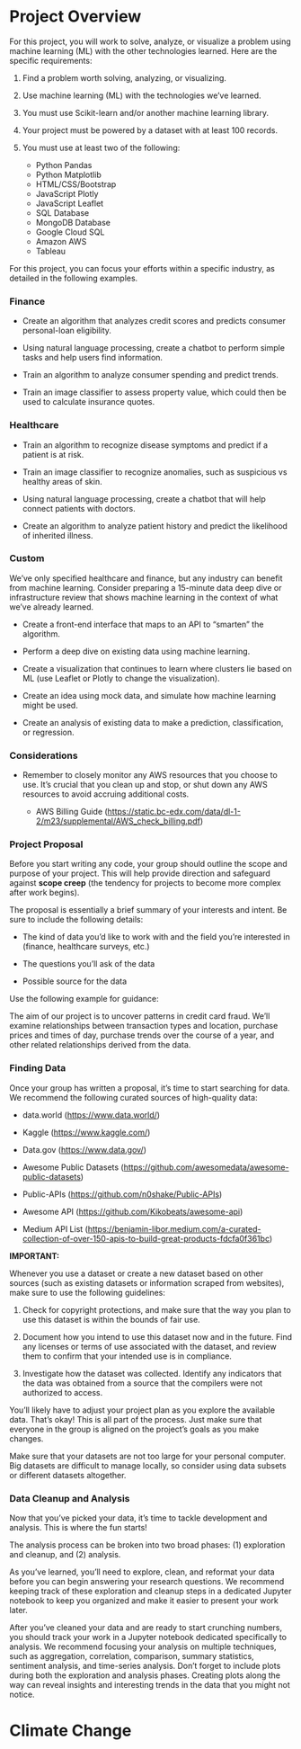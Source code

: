 # Project Overview
For this project, you will work  to solve, analyze, or visualize a problem using machine learning (ML) with the other technologies  learned. Here are the specific requirements:

1. Find a problem worth solving, analyzing, or visualizing.

2. Use machine learning (ML) with the technologies we’ve learned.

3. You must use Scikit-learn and/or another machine learning library.

4. Your project must be powered by a dataset with at least 100 records.

5. You must use at least two of the following:
    * Python Pandas
    * Python Matplotlib
    * HTML/CSS/Bootstrap
    * JavaScript Plotly
    * JavaScript Leaflet
    * SQL Database
    * MongoDB Database
    * Google Cloud SQL
    * Amazon AWS
    * Tableau

For this project, you can focus your efforts within a specific industry, as detailed in the following examples.

### Finance
* Create an algorithm that analyzes credit scores and predicts consumer personal-loan eligibility.

* Using natural language processing, create a chatbot to perform simple tasks and help users find information.

* Train an algorithm to analyze consumer spending and predict trends.

* Train an image classifier to assess property value, which could then be used to calculate insurance quotes.

### Healthcare
* Train an algorithm to recognize disease symptoms and predict if a patient is at risk.

* Train an image classifier to recognize anomalies, such as suspicious vs healthy areas of skin.

* Using natural language processing, create a chatbot that will help connect patients with doctors.

* Create an algorithm to analyze patient history and predict the likelihood of inherited illness.

### Custom
We’ve only specified healthcare and finance, but any industry can benefit from machine learning. Consider preparing a 15-minute data deep dive or infrastructure review that shows machine learning in the context of what we’ve already learned.

* Create a front-end interface that maps to an API to “smarten” the algorithm.

* Perform a deep dive on existing data using machine learning.

* Create a visualization that continues to learn where clusters lie based on ML (use Leaflet or Plotly to change the visualization).

* Create an idea using mock data, and simulate how machine learning might be used.

* Create an analysis of existing data to make a prediction, classification, or regression.

### Considerations
* Remember to closely monitor any AWS resources that you choose to use. It’s crucial that you clean up and stop, or shut down any AWS resources to avoid accruing additional costs.

    * AWS Billing Guide (https://static.bc-edx.com/data/dl-1-2/m23/supplemental/AWS_check_billing.pdf)

### Project Proposal
Before you start writing any code, your group should outline the scope and purpose of your project. This will help provide direction and safeguard against **scope creep** (the tendency for projects to become more complex after work begins).

The proposal is essentially a brief summary of your interests and intent. Be sure to include the following details:

* The kind of data you’d like to work with and the field you’re interested in (finance, healthcare surveys, etc.)

* The questions you’ll ask of the data

* Possible source for the data

Use the following example for guidance:

The aim of our project is to uncover patterns in credit card fraud. We’ll examine relationships between transaction types and location, purchase prices and times of day, purchase trends over the course of a year, and other related relationships derived from the data.

### Finding Data
Once your group has written a proposal, it’s time to start searching for data. We recommend the following curated sources of high-quality data:

* data.world (https://www.data.world/)

* Kaggle (https://www.kaggle.com/)

* Data.gov (https://www.data.gov/)

* Awesome Public Datasets (https://github.com/awesomedata/awesome-public-datasets)

* Public-APIs (https://github.com/n0shake/Public-APIs)

* Awesome API (https://github.com/Kikobeats/awesome-api)

* Medium API List (https://benjamin-libor.medium.com/a-curated-collection-of-over-150-apis-to-build-great-products-fdcfa0f361bc)


**IMPORTANT:**

Whenever you use a dataset or create a new dataset based on other sources (such as existing datasets or information scraped from websites), make sure to use the following guidelines:

1. Check for copyright protections, and make sure that the way you plan to use this dataset is within the bounds of fair use.

2. Document how you intend to use this dataset now and in the future. Find any licenses or terms of use associated with the dataset, and review them to confirm that your intended use is in compliance.

3. Investigate how the dataset was collected. Identify any indicators that the data was obtained from a source that the compilers were not authorized to access.

You’ll likely have to adjust your project plan as you explore the available data. That’s okay! This is all part of the process. Just make sure that everyone in the group is aligned on the project’s goals as you make changes.

Make sure that your datasets are not too large for your personal computer. Big datasets are difficult to manage locally, so consider using data subsets or different datasets altogether.

### Data Cleanup and Analysis
Now that you’ve picked your data, it’s time to tackle development and analysis. This is where the fun starts!

The analysis process can be broken into two broad phases: (1) exploration and cleanup, and (2) analysis.

As you’ve learned, you’ll need to explore, clean, and reformat your data before you can begin answering your research questions. We recommend keeping track of these exploration and cleanup steps in a dedicated Jupyter notebook to keep you organized and make it easier to present your work later.

After you’ve cleaned your data and are ready to start crunching numbers, you should track your work in a Jupyter notebook dedicated specifically to analysis. We recommend focusing your analysis on multiple techniques, such as aggregation, correlation, comparison, summary statistics, sentiment analysis, and time-series analysis. Don’t forget to include plots during both the exploration and analysis phases. Creating plots along the way can reveal insights and interesting trends in the data that you might not notice.

# Climate Change
